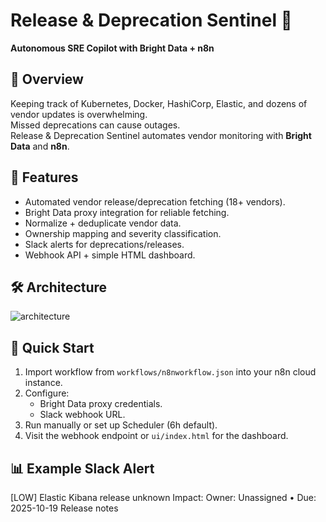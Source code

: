 # Release & Deprecation Sentinel 🚦

**Autonomous SRE Copilot with Bright Data + n8n**

## 📌 Overview
Keeping track of Kubernetes, Docker, HashiCorp, Elastic, and dozens of vendor updates is overwhelming.  
Missed deprecations can cause outages.  
Release & Deprecation Sentinel automates vendor monitoring with **Bright Data** and **n8n**.

## 🎯 Features
- Automated vendor release/deprecation fetching (18+ vendors).
- Bright Data proxy integration for reliable fetching.
- Normalize + deduplicate vendor data.
- Ownership mapping and severity classification.
- Slack alerts for deprecations/releases.
- Webhook API + simple HTML dashboard.

## 🛠 Architecture
![architecture](docs/architecture.png)

## 🚀 Quick Start
1. Import workflow from `workflows/n8nworkflow.json` into your n8n cloud instance.
2. Configure:
   - Bright Data proxy credentials.
   - Slack webhook URL.
3. Run manually or set up Scheduler (6h default).
4. Visit the webhook endpoint or `ui/index.html` for the dashboard.

## 📊 Example Slack Alert
[LOW] Elastic Kibana release unknown
Impact:
Owner: Unassigned • Due: 2025-10-19
Release notes
